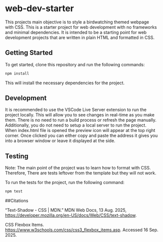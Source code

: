 # web-dev-starter

This projects main objective is to style a birdwatching themed webpage with CSS. 
This is a starter project for web development with no frameworks and minimal
dependencies. It is intended to be a starting point for web development projects
that are written in plain HTML and formatted in CSS. 

## Getting Started

To get started, clone this repository and run the following commands:

```bash
npm install
```
This will install the necessary dependencies for the project.

## Development

It is recommended to use the VSCode Live Server extension to run the project
locally. This will allow you to see changes in real-time as you make them. There
is no need to run a build process or refresh the page manually. Additionally,
you do not need to setup a local server to run the project. When index.html file is
opened the preview icon will appear at the top right corner. Once clicked you can
either copy and paste the address it gives you into a browser window or leave
it displayed at the side. 

## Testing

Note: The main point of the project was to learn how to format with CSS. Therefore,
There are tests leftover from the template but they will not work.

To run the tests for the project, run the following command:

```bash
npm test
```

##Citations

“Text-Shadow - CSS | MDN.” MDN Web Docs, 13 Aug. 2025, https://developer.mozilla.org/en-US/docs/Web/CSS/text-shadow.

CSS Flexbox Items. https://www.w3schools.com/css/css3_flexbox_items.asp. Accessed 16 Sep. 2025.

